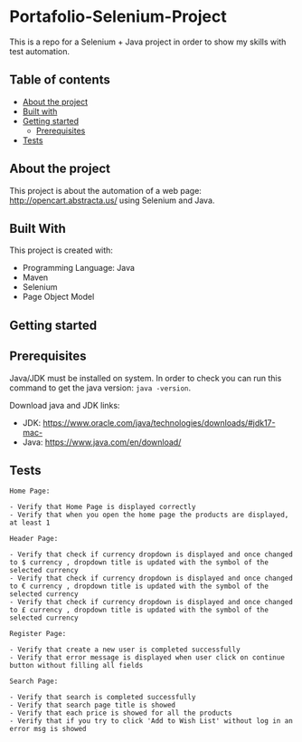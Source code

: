 # Portafolio-Selenium-Project

This is a repo for a Selenium + Java project in order to show my skills with test automation.

## Table of contents

- [About the project](#about-the-project)
- [Built with](#built-with)
- [Getting started](#getting-started)
  - [Prerequisites](#prerequisites)
- [Tests](#tests)

## About the project

This project is about the automation of a web page: http://opencart.abstracta.us/ using Selenium and Java.

## Built With

This project is created with:

- Programming Language: Java
- Maven
- Selenium
- Page Object Model

## Getting started

## Prerequisites

Java/JDK must be installed on system. In order to check you can run this command to get the java version: `java -version`.

Download java and JDK links:

- JDK: https://www.oracle.com/java/technologies/downloads/#jdk17-mac-
- Java: https://www.java.com/en/download/

## Tests

```
Home Page:

- Verify that Home Page is displayed correctly
- Verify that when you open the home page the products are displayed, at least 1

Header Page:

- Verify that check if currency dropdown is displayed and once changed to $ currency , dropdown title is updated with the symbol of the selected currency
- Verify that check if currency dropdown is displayed and once changed to € currency , dropdown title is updated with the symbol of the selected currency
- Verify that check if currency dropdown is displayed and once changed to £ currency , dropdown title is updated with the symbol of the selected currency

Register Page:

- Verify that create a new user is completed successfully
- Verify that error message is displayed when user click on continue button without filling all fields

Search Page:

- Verify that search is completed successfully
- Verify that search page title is showed
- Verify that each price is showed for all the products
- Verify that if you try to click 'Add to Wish List' without log in an error msg is showed

```
